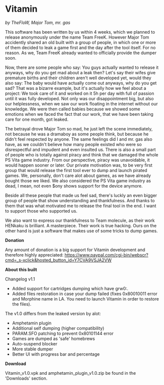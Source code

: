 # Vitamin #
*by TheFloW, Major Tom, mr. gas*

This software has been written by us within 4 weeks, which we planned to release anonymously under the name Team FreeK. However Major Tom accidently shared an old built with a group of people, in which one or more of them decided to leak a game first and the day after the tool itself. For no reason. As we, Team FreeK already wanted to officially provide the dumper soon.

Now, there are some people who say: You guys actually wanted to release it anyways, why do you get mad about a leak then? Let's say their wifes give premature births and their children aren't well developed yet, would they also say: The baby would have actually come out anyways, why do you get sad?
That was a bizarre example, but it's actually how we feel about a project: We took care of it and worked on it 5h per day with full of passion until it was fully developed. Not only was our disappointment big, but also our helplessness, when we saw our work floating in the internet without our knowledge. We were then called babies because we showed some emotions when we faced the fact that our work, that we have been taking care for one month, got leaked.


The betrayal drove Major Tom so mad, he just left the scene immediately, not because he was a dramaboy as some people think, but because he didn't feel respected by anyone. The same feelings did I and mr. gas also have, as we couldn't believe how many people existed who were so disrespectful and impudent and even insulted us. There is also a small part of people who is totally against piracy and think that we damaged the whole PS Vita game industry. From our perspective, piracy was unavoidable, it would happen sooner or later. Our private motivation was, to be very first group that would release the first tool ever to dump and launch pirated games. We, personally, don't care alot about games, as we have already bought those we liked. We also considered the PS Vita game industry as dead, I mean, not even $ony shows support for the device anymore.


Beside all these people that made us feel sad, there's luckly an even bigger group of people that show understanding and thankfulness. And thanks to them that was what motivated me to release the final tool in the end. I want to support those who supported us.

We also want to express our thankfulness to Team molecule, as their work HENkaku is brilliant. A masterpiece. Their work is true hacking. Ours on the other hand is just a software that makes use of some tricks to dump games.


**Donation**

Any amount of donation is a big support for Vitamin development and therefore highly appreciated: https://www.paypal.com/cgi-bin/webscr?cmd=_s-xclick&hosted_button_id=Y7CVA9VSJA2VW


**About this built**

Changelog v1.1

* Added support for cartridges dumping which have grw0:.
* Added files restoration in case your dump failed (fixes 0x80010011 error and Morphine name in LA. You need to launch Vitamin in order to restore the files).

The v1.0 differs from the leaked version by alot:

* Amphetamin plugin
* Additional self dumping (higher compatibility)
* PARAM.SFO patching to prevent 0x80101144 error
* Games are dumped as 'safe' homebrews
* Auto-suspend blocker
* More stable dumper
* Better UI with progress bar and percentage


**Download**

Vitamin_v1.0.vpk and amphetamin_plugin_v1.0.zip be found in the 'Downloads' section.